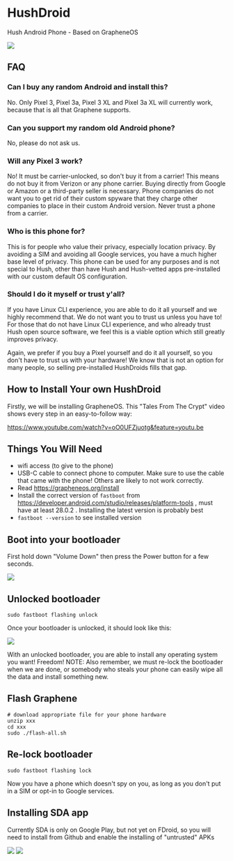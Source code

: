 # HushDroid

Hush Android Phone - Based on GrapheneOS

<img src="https://raw.githubusercontent.com/MyHush/HushDroid/master/hushdroid0.png">

## FAQ

### Can I buy any random Android and install this?

No. Only Pixel 3, Pixel 3a, Pixel 3 XL and Pixel 3a XL will currently work, because that is all that Graphene supports.

### Can you support my random old Android phone?

No, please do not ask us.

### Will any Pixel 3 work?

No! It must be carrier-unlocked, so don't buy it from a carrier! This means do not buy it from Verizon or any phone carrier.
Buying directly from Google or Amazon or a third-party seller is necessary. Phone companies do not want you to get rid of
their custom spyware that they charge other companies to place in their custom Android version. Never trust a phone from a carrier.

### Who is this phone for?

This is for people who value their privacy, especially location privacy. By avoiding a SIM and avoiding all Google services,
you have a much higher base level of privacy. This phone can be used for any purposes and is not special to Hush, other
than have Hush and Hush-vetted apps pre-installed with our custom default OS configuration.


### Should I do it myself or trust y'all?

If you have Linux CLI experience, you are able to do it all yourself and we highly recommend that. We do not want you to trust us unless you have to! For those that do not have Linux CLI experience, and who already trust Hush open source software, we feel this is a viable option which still greatly improves privacy.

Again, we prefer if you buy a Pixel yourself and do it all yourself, so you don't have to trust us with your hardware!
We know that is not an option for many people, so selling pre-installed HushDroids fills that gap.

## How to Install Your own HushDroid

Firstly, we will be installing GrapheneOS. This "Tales From The Crypt" video shows every step in an easy-to-follow way:

https://www.youtube.com/watch?v=oO0UFZjuotg&feature=youtu.be





## Things You Will Need
  * wifi access (to give to the phone)
  * USB-C cable to connect phone to computer. Make sure to use the cable that came with the phone! Others are likely to not work correctly.
  * Read https://grapheneos.org/install
  * Install the correct version of `fastboot` from https://developer.android.com/studio/releases/platform-tools , must have at least 28.0.2 . Installing the latest version is probably best
  * `fastboot --version` to see installed version
  
## Boot into your bootloader

First hold down "Volume Down" then press the Power button for a few seconds.

<img src="https://raw.githubusercontent.com/MyHush/HushDroid/master/graphene0.png">

## Unlocked bootloader

  ```
  sudo fastboot flashing unlock
  ```

Once your bootloader is unlocked, it should look like this:

<img src="https://raw.githubusercontent.com/MyHush/HushDroid/master/graphene1.png">

With an unlocked bootloader, you are able to install any operating system you want! Freedom!
NOTE: Also remember, we must re-lock the bootloader when we are done, or somebody who steals your
phone can easily wipe all the data and install something new.


## Flash Graphene
  
  ```
  # download appropriate file for your phone hardware
  unzip xxx
  cd xxx
  sudo ./flash-all.sh
  ```
  
## Re-lock bootloader

```
sudo fastboot flashing lock
```

Now you have a phone which doesn't spy on you, as long as you don't put in a SIM or opt-in to Google services.

## Installing SDA app

Currently SDA is only on Google Play, but not yet on FDroid, so you will need to install from Github and enable the installing of "untrusted" APKs


<img src="https://raw.githubusercontent.com/MyHush/HushDroid/master/hushdroid1.png">

<img src="https://raw.githubusercontent.com/MyHush/HushDroid/master/hushdroid2.png">



  
  
